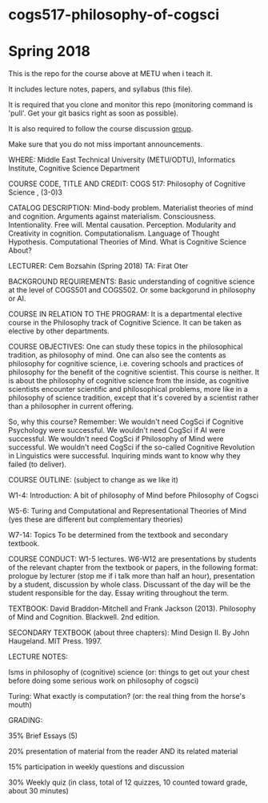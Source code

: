 # cogs517-philosophy-of-cogsci

# Spring 2018

This is the repo for the course above at METU when i teach it.

It includes lecture notes, papers, and syllabus (this file).

It is required that you clone and monitor this repo (monitoring command is 'pull'. Get your git basics right as soon as possible). 

It is also required to follow the course discussion [group](https://groups.google.com/forum/#!forum/metu-cogs517-phil-of-cogsci). 

Make sure that you do not miss important announcements.

WHERE: Middle East Technical University (METU/ODTU), Informatics Institute, Cognitive Science Department

COURSE CODE, TITLE AND CREDIT: COGS 517: Philosophy of Cognitive Science , (3-0)3

CATALOG DESCRIPTION: Mind-body problem. Materialist theories of mind and cognition. Arguments against materialism. Consciousness. Intentionality. Free will. Mental causation. Perception. Modularity and Creativity in cognition. Computationalism. Language of Thought Hypothesis. Computational Theories of Mind. What is Cognitive Science About?

LECTURER: Cem Bozsahin (Spring 2018) TA: Firat Oter

BACKGROUND REQUIREMENTS: Basic understanding of cognitive science at the level of COGS501 and COGS502. Or some backgorund in philosophy or AI.

COURSE IN RELATION TO THE PROGRAM: It is a departmental elective course in the Philosophy track of Cognitive Science. It can be taken as elective by other departments.

COURSE OBJECTIVES: One can study these topics in the philosophical tradition, as philosophy of mind. One can also see the contents as philosophy for cognitive science, i.e. covering schools and practices of philosophy for the benefit of the cognitive scientist. This course is neither. It is about the philosophy of cognitive science from the inside, as cognitive scientists encounter scientific and philosophical problems, more like in a philosophy of science tradition, except that it's covered by a scientist rather than a philosopher in current offering.

So, why this course? Remember: We wouldn't need CogSci if Cognitive Psychology were successful. We wouldn't need CogSci if AI were successful. We wouldn't need CogSci if Philosophy of Mind were successful. We wouldn't need CogSci if the so-called Cognitive Revolution in Linguistics were successful. Inquiring minds want to know why they failed (to deliver).

COURSE OUTLINE: (subject to change as we like it)

W1-4: Introduction: A bit of philosophy of Mind before Philosophy of Cogsci

W5-6: Turing and Computational and Representational Theories of Mind (yes these are different but complementary theories)

W7-14: Topics To be determined from the textbook and secondary textbook.


COURSE CONDUCT: W1-5 lectures. W6-W12 are presentations by students of the relevant chapter from the textbook or papers, in the following format: prologue by lecturer (stop me if i talk more than half an hour), presentation by a student, discussion by whole class. Discussant of the day will be the student responsible for the day. Essay writing throughout the term.

TEXTBOOK: David Braddon-Mitchell and Frank Jackson (2013). Philosophy of Mind and Cognition. Blackwell. 2nd edition.

SECONDARY TEXTBOOK (about three chapters):
Mind Design II. By John Haugeland. MIT Press. 1997.

LECTURE NOTES:

Isms in philosophy of (cognitive) science (or: things to get out your chest before doing some serious work on philosophy of cogsci)

Turing: What exactly is computation? (or: the real thing from the horse's mouth)

GRADING:

35% Brief Essays (5)

20% presentation of material from the reader AND its related material

15% participation in weekly questions and discussion

30% Weekly quiz (in class, total of 12 quizzes, 10 counted toward grade, about 30 minutes)
